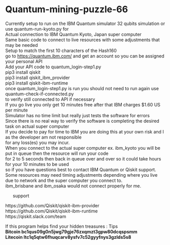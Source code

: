 # Quantum-mining-puzzle-66
Currently setup to run on the IBM Quantum simulator 32 qubits simulation or use quantum-run-kyoto.py for<br>
Actual connection to IBM Quantum Kyoto, Japan super computer<br>
Same basic code to connect to live resources with some adjustments that may be needed<br>
Setup to match the first 10 characters of the Hash160<br>
go to https://quantum.ibm.com/ and get an account so you can be assigned your personal API<br> 
Add your API code to quantum_login-step1.py<Br>
pip3 install qiskit<br>
pip3 install qiskit_ibm_provider<br>
pip3 install qiskit-ibm-runtime<br>
once quantum_login-step1.py is run you should not need to run again use quantum-check-if-connected.py<br>
to verify still connected to API if necessary<br>
If you go live you only get 10 minutes free after that IBM charges $1.60 US per minute<br>
Simulator has no time limit but really just tests the software for errors<br>
Since there is no real way to verify the software is completing the desired task on actual super computer<br>
If you decide to pay for time to IBM you are doing this at your own risk and I as the developer am not responsible<br>
for any loss(es) you may incur. <bR>
When you connect to the actual super computer ex. ibm_kyoto you will be put in queue then the resource will run your code<br> 
for 2 to 5 seconds then back in queue over and over so it could take hours for your 10 minutes to be used<br>
so if you have questions best to contact IBM Quantum or Qiskit support.<br>
Some resources may need timing adjustments depending where you live due to network and the super computer you connect to.<br>
ibm_brisbane and ibm_osaka would not connect properly for me.<br>
<ul>support</ul>
https://github.com/Qiskit/qiskit-ibm-provider<br>
https://github.com/Qiskit/qiskit-ibm-runtime<br>
https://qiskit.slack.com/team <P>

If this program helps find your hidden treasures : Tips<br>
<b>Bitcoin bc1qus09g0n5jwg79gje76zxqmzt3gpw80dcqspsmm  <br>
Litecoin ltc1q5qtw6fhuqcarv8ysfv7c52gyyfnys3gzlds5s8  </b>
